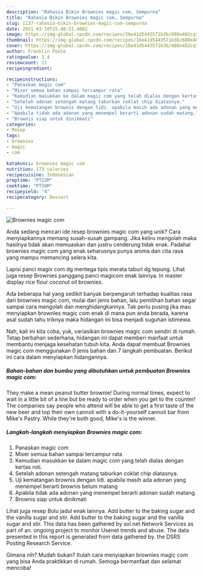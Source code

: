 ```yaml
---
description: "Rahasia Bikin Brownies magic com, Sempurna"
title: "Rahasia Bikin Brownies magic com, Sempurna"
slug: 1137-rahasia-bikin-brownies-magic-com-sempurna
date: 2021-03-10T15:48:51.408Z
image: https://img-global.cpcdn.com/recipes/1be41d5443571b3b/680x482cq70/brownies-magic-com-foto-resep-utama.jpg
thumbnail: https://img-global.cpcdn.com/recipes/1be41d5443571b3b/680x482cq70/brownies-magic-com-foto-resep-utama.jpg
cover: https://img-global.cpcdn.com/recipes/1be41d5443571b3b/680x482cq70/brownies-magic-com-foto-resep-utama.jpg
author: Franklin Poole
ratingvalue: 3.4
reviewcount: 11
recipeingredient:

recipeinstructions:
- "Panaskan magic com"
- "Mixer semua bahan sampai tercampur rata"
- "Kemudian masukkan ke dalam magic com yang telah dialas dengan kertas roti."
- "Setelah adonan setengah matang taburkan coklat chip diatasnya."
- "Uji kematangan brownis dengan lidi. apabila masih ada adonan yang menempel berarti brownis belum matang"
- "Apabila tidak ada adonan yang menempel berarti adonan sudah matang."
- "Brownis siap untuk dinikmati"
categories:
- Resep
tags:
- brownies
- magic
- com

katakunci: brownies magic com 
nutrition: 173 calories
recipecuisine: Indonesian
preptime: "PT22M"
cooktime: "PT34M"
recipeyield: "4"
recipecategory: Dessert

---
```



![Brownies magic com](https://img-global.cpcdn.com/recipes/1be41d5443571b3b/680x482cq70/brownies-magic-com-foto-resep-utama.jpg)

Anda sedang mencari ide resep brownies magic com yang unik? Cara menyiapkannya memang susah-susah gampang. Jika keliru mengolah maka hasilnya tidak akan memuaskan dan justru cenderung tidak enak. Padahal brownies magic com yang enak seharusnya punya aroma dan cita rasa yang mampu memancing selera kita.

Lapisi panci magix com dg mentega tipis merata taburi dg tepung. Lihat juga resep Brownies panggang panci magicom enak lainnya. In master display rice flour coconut oil brownies.

Ada beberapa hal yang sedikit banyak berpengaruh terhadap kualitas rasa dari brownies magic com, mulai dari jenis bahan, lalu pemilihan bahan segar sampai cara mengolah dan menghidangkannya. Tak perlu pusing jika mau menyiapkan brownies magic com enak di mana pun anda berada, karena asal sudah tahu triknya maka hidangan ini bisa menjadi suguhan istimewa.


Nah, kali ini kita coba, yuk, variasikan brownies magic com sendiri di rumah. Tetap berbahan sederhana, hidangan ini dapat memberi manfaat untuk membantu menjaga kesehatan tubuh kita. Anda dapat membuat Brownies magic com menggunakan 0 jenis bahan dan 7 langkah pembuatan. Berikut ini cara dalam menyiapkan hidangannya.

<!--inarticleads1-->

##### Bahan-bahan dan bumbu yang dibutuhkan untuk pembuatan Brownies magic com:



They make a mean peanut butter brownie! During normal times, expect to wait in a little bit of a line but be ready to order when you get to the counter! The companies say people who attend will be able to get a first taste of the new beer and top their own cannoli with a do-it-yourself cannoli bar from Mike&#39;s Pastry. While they&#39;re both good, Mike&#39;s is the winner. 

<!--inarticleads2-->

##### Langkah-langkah menyiapkan Brownies magic com:

1. Panaskan magic com
1. Mixer semua bahan sampai tercampur rata
1. Kemudian masukkan ke dalam magic com yang telah dialas dengan kertas roti.
1. Setelah adonan setengah matang taburkan coklat chip diatasnya.
1. Uji kematangan brownis dengan lidi. apabila masih ada adonan yang menempel berarti brownis belum matang
1. Apabila tidak ada adonan yang menempel berarti adonan sudah matang.
1. Brownis siap untuk dinikmati


Lihat juga resep Bolu jadul enak lainnya. Add butter to the baking sugar and the vanilla sugar and stir. Add butter to the baking sugar and the vanilla sugar and stir. This data has been gathered by sol.net Network Services as part of an. ongoing project to monitor Usenet trends and abuse. The data presented in this report is generated from data gathered by. the DSRS Posting Research Service. 

Gimana nih? Mudah bukan? Itulah cara menyiapkan brownies magic com yang bisa Anda praktikkan di rumah. Semoga bermanfaat dan selamat mencoba!

